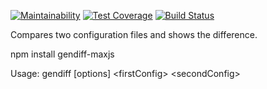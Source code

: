 [![Maintainability](https://api.codeclimate.com/v1/badges/03785efcd227a5955cd9/maintainability)](https://codeclimate.com/github/maximjs/project-lvl2-s161/maintainability)
[![Test Coverage](https://api.codeclimate.com/v1/badges/03785efcd227a5955cd9/test_coverage)](https://codeclimate.com/github/maximjs/project-lvl2-s161/test_coverage)
[![Build Status](https://travis-ci.org/maximjs/project-lvl2-s161.svg?branch=master)](https://travis-ci.org/maximjs/project-lvl2-s161)

Compares two configuration files and shows the difference.

npm install gendiff-maxjs

Usage: gendiff [options] \<firstConfig\> \<secondConfig\>
